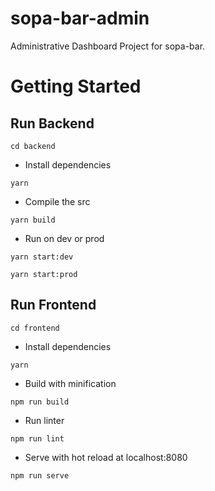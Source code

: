 # sopa-bar-admin
Administrative Dashboard Project for sopa-bar.

# Getting Started

## Run Backend

```cd backend```

- Install dependencies

```yarn```

- Compile the src

```yarn build```

- Run on dev or prod

```yarn start:dev```

```yarn start:prod```

## Run Frontend

```cd frontend```

- Install dependencies

```yarn```

- Build with minification

```npm run build```

- Run linter

```npm run lint```

- Serve with hot reload at localhost:8080

```npm run serve```

